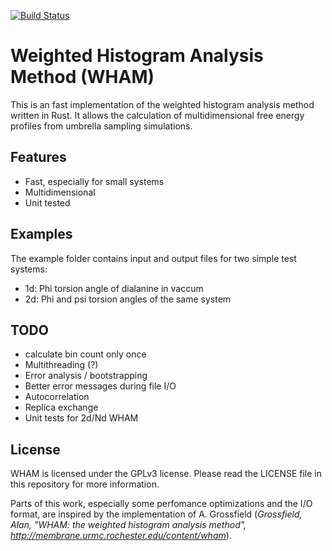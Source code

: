 [![Build Status](https://travis-ci.com/danijoo/WHAM.svg?branch=master)](https://travis-ci.com/danijoo/WHAM)

Weighted Histogram Analysis Method (WHAM)
===
This is an fast implementation of the weighted histogram analysis method
written in Rust. It allows the calculation of multidimensional free energy profiles
from umbrella sampling simulations.

Features
---
- Fast, especially for small systems
- Multidimensional
- Unit tested

Examples
---
The example folder contains input and output files for two simple test systems:

- 1d: Phi torsion angle of dialanine in vaccum
- 2d: Phi and psi torsion angles of the same system


TODO
---
- calculate bin count only once
- Multithreading (?)
- Error analysis / bootstrapping
- Better error messages during file I/O
- Autocorrelation
- Replica exchange
- Unit tests for 2d/Nd WHAM

License 
---
WHAM is licensed under the GPLv3 license. Please read the LICENSE file in this
repository for more information.

Parts of this work, especially some perfomance optimizations and the I/O format, are inspired by the
implementation of A. Grossfield (*Grossfield, Alan, "WHAM: the weighted histogram analysis method", http://membrane.urmc.rochester.edu/content/wham*).
